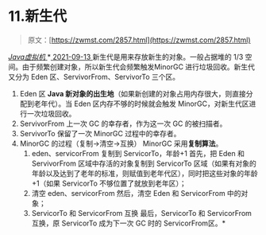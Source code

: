 <!--yml
category: 未分类
date: 0001-01-01 00:00:00
-->

# 11.新生代

> 原文：[https://zwmst.com/2857.html](https://zwmst.com/2857.html)

   [ *Java虚拟机* ](https://zwmst.com/java%e8%99%9a%e6%8b%9f%e6%9c%ba)*[ <time datetime="2021-09-13T23:31:59+08:00"> 2021-09-13 </time> ](https://zwmst.com/2857.html)  新生代是用来存放新生的对象。一般占据堆的 1/3 空间。由于频繁创建对象，所以新生代会频繁触发MinorGC 进行垃圾回收。新生代又分为 Eden 区、ServivorFrom、ServivorTo 三个区。

1.  Eden 区
    **Java 新对象的出生地**（如果新创建的对象占用内存很大，则直接分配到老年代）。当 Eden 区内存不够的时候就会触发 MinorGC，对新生代区进行一次垃圾回收。
2.  ServivorFrom
    上一次 GC 的幸存者，作为这一次 GC 的被扫描者。
3.  ServivorTo
    保留了一次 MinorGC 过程中的幸存者。
4.  MinorGC 的过程（复制->清空->互换）
    MinorGC 采用**复制算法**。
    1.  eden、servicorFrom 复制到 ServicorTo，年龄+1
        首先，把 Eden 和 ServivorFrom 区域中存活的对象复制到 ServicorTo 区域（如果有对象的年龄以及达到了老年的标准，则赋值到老年代区），同时把这些对象的年龄+1（如果 ServicorTo 不够位置了就放到老年区）；
    2.  清空 eden、servicorFrom
        然后，清空 Eden 和 ServicorFrom 中的对象；
    3.  ServicorTo 和 ServicorFrom 互换
        最后，ServicorTo 和 ServicorFrom 互换，原 ServicorTo 成为下一次 GC 时的 ServicorFrom区。*